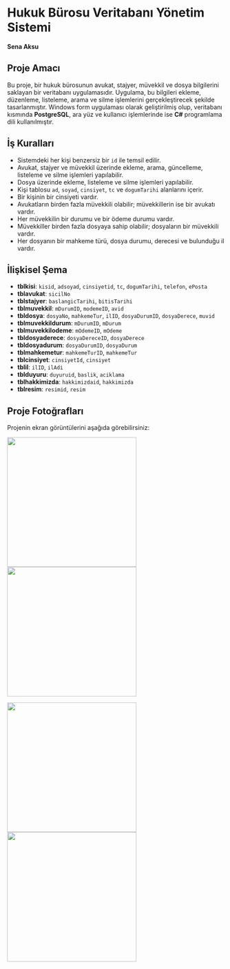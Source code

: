 # Hukuk Bürosu Veritabanı Yönetim Sistemi

**Sena Aksu**   


## Proje Amacı

Bu proje, bir hukuk bürosunun avukat, stajyer, müvekkil ve dosya bilgilerini saklayan bir veritabanı uygulamasıdır. Uygulama, bu bilgileri ekleme, düzenleme, listeleme, arama ve silme işlemlerini gerçekleştirecek şekilde tasarlanmıştır. Windows form uygulaması olarak geliştirilmiş olup, veritabanı kısmında **PostgreSQL**, ara yüz ve kullanıcı işlemlerinde ise **C#** programlama dili kullanılmıştır.

## İş Kuralları

- Sistemdeki her kişi benzersiz bir `id` ile temsil edilir.
- Avukat, stajyer ve müvekkil üzerinde ekleme, arama, güncelleme, listeleme ve silme işlemleri yapılabilir.
- Dosya üzerinde ekleme, listeleme ve silme işlemleri yapılabilir.
- Kişi tablosu `ad`, `soyad`, `cinsiyet`, `tc` ve `dogumTarihi` alanlarını içerir.
- Bir kişinin bir cinsiyeti vardır.
- Avukatların birden fazla müvekkili olabilir; müvekkillerin ise bir avukatı vardır.
- Her müvekkilin bir durumu ve bir ödeme durumu vardır.
- Müvekkiller birden fazla dosyaya sahip olabilir; dosyaların bir müvekkili vardır.
- Her dosyanın bir mahkeme türü, dosya durumu, derecesi ve bulunduğu il vardır.

## İlişkisel Şema

- **tblkisi**: `kisid`, `adsoyad`, `cinsiyetid`, `tc`, `dogumTarihi`, `telefon`, `ePosta`
- **tblavukat**: `sicilNo`
- **tblstajyer**: `baslangicTarihi`, `bitisTarihi`
- **tblmuvekkil**: `mDurumID`, `modemeID`, `avid`
- **tbldosya**: `dosyaNo`, `mahkemeTur`, `ilID`, `dosyaDurumID`, `dosyaDerece`, `muvid`
- **tblmuvekkildurum**: `mDurumID`, `mDurum`
- **tblmuvekkilodeme**: `mOdemeID`, `mOdeme`
- **tbldosyaderece**: `dosyaDereceID`, `dosyaDerece`
- **tbldosyadurum**: `dosyaDurumID`, `dosyaDurum`
- **tblmahkemetur**: `mahkemeTurID`, `mahkemeTur`
- **tblcinsiyet**: `cinsiyetId`, `cinsiyet`
- **tblil**: `ilID`, `ilAdi`
- **tblduyuru**: `duyuruid`, `baslik`, `aciklama`
- **tblhakkimizda**: `hakkimizdaid`, `hakkimizda`
- **tblresim**: `resimid`, `resim`




## Proje Fotoğrafları

Projenin ekran görüntülerini aşağıda görebilirsiniz:

<p>
  <img src="https://github.com/senaksu/Hukuk_Burosu_Otomasyon_Sistemi/blob/main/hukuk%20otomasyon/veritaban%C4%B1%20resim/varlikbagintipoje.png?raw=true" width="300" style="margin-right: 20px;" />
  <img src="https://github.com/senaksu/Hukuk_Burosu_Otomasyon_Sistemi/blob/main/hukuk%20otomasyon/veritaban%C4%B1%20resim/ekran1.png?raw=true" width="300" style="margin-right: 20px;" />
</p>

<p>
  <img src="https://github.com/senaksu/Hukuk_Burosu_Otomasyon_Sistemi/blob/main/hukuk%20otomasyon/veritaban%C4%B1%20resim/ekran2.png?raw=true" width="300" style="margin-right: 20px;" />
  <img src="https://github.com/senaksu/Hukuk_Burosu_Otomasyon_Sistemi/blob/main/hukuk%20otomasyon/veritaban%C4%B1%20resim/ekran3.png?raw=true" width="300" />
</p>